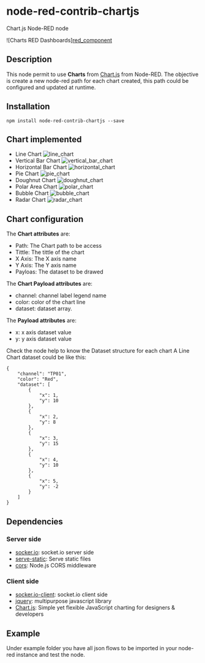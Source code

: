 # node-red-contrib-chartjs
Chart.js Node-RED node

![Charts RED Dashboards][red_component](https://user-images.githubusercontent.com/1216181/52432061-cddca400-2b09-11e9-9b83-f6cdae1a75b5.png)

## Description
This node permit to use **Charts** from [Chart.js](https://www.chartjs.org/) from Node-RED. The objective is create a new node-red path for each chart created, this path could be configured and updated at runtime.

## Installation
```
npm install node-red-contrib-chartjs --save
```
## Chart implemented
* Line Chart
![line_chart](https://user-images.githubusercontent.com/1216181/52431585-ccf74280-2b08-11e9-918d-5866e2b16f34.png)
* Vertical Bar Chart
![vertical_bar_chart](https://user-images.githubusercontent.com/1216181/52431635-e8fae400-2b08-11e9-9277-200e801e92ac.png)
* Horizontal Bar Chart
![horizontal_chart](https://user-images.githubusercontent.com/1216181/52431660-f44e0f80-2b08-11e9-8f2d-8dad3c613174.png)
* Pie Chart
![pie_chart](https://user-images.githubusercontent.com/1216181/52431693-0760df80-2b09-11e9-9908-618a1de91cc3.png)
* Doughnut Chart
![doughnut_chart](https://user-images.githubusercontent.com/1216181/52431731-16479200-2b09-11e9-8d75-cbdfb14e9be8.png)
* Polar Area Chart
![polar_chart](https://user-images.githubusercontent.com/1216181/52431755-28c1cb80-2b09-11e9-8b7e-f8a589be254f.png)
* Bubble Chart
![bubble_chart](https://user-images.githubusercontent.com/1216181/52431779-35462400-2b09-11e9-8ea6-83b6fabf46f8.png)
* Radar Chart
![radar_chart](https://user-images.githubusercontent.com/1216181/52431820-47c05d80-2b09-11e9-9709-49fec1643e2e.png)

## Chart configuration
The **Chart attributes** are:
* Path: The Chart path to be access
* Tittle: The tittle of the chart
* X Axis: The X axis name
* Y Axis: The Y axis name
* Payloas: The dataset to be drawed

The **Chart Payload attributes** are:
* channel: channel label legend name
* color: color of the chart line
* dataset: dataset array. 

The **Payload attributes** are:
* x: x axis dataset value
* y: y axis dataset value

Check the node help to know the Dataset structure for each chart
A Line Chart dataset could be like this:
```
{
    "channel": "TP01",
    "color": "Red",
    "dataset": [
        {
            "x": 1,
            "y": 10
        },
        {
            "x": 2,
            "y": 8
        },
        {
            "x": 3,
            "y": 15
        },
        {
            "x": 4,
            "y": 10
        },
        {
            "x": 5,
            "y": -2
        }
    ]
}
```

## Dependencies
### Server side
* [socker.io](https://github.com/socketio/socket.io): socket.io server side
* [serve-static](https://github.com/expressjs/serve-static): Serve static files
* [cors](https://github.com/expressjs/cors): Node.js CORS middleware

### Client side
* [socker.io-client](https://github.com/socketio/socket.io-client): socket.io client side
* [jquery](https://github.com/jquery/jquery): multipurpose javascript library
* [Chart.js](https://www.chartjs.org/): Simple yet flexible JavaScript charting for designers & developers

## Example
Under example folder you have all json flows to be imported in your node-red instance and test the node.